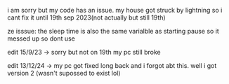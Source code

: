 i am sorry but my code has an issue.
my house got struck by lightning so i cant fix it until 19th sep 2023(not actually but still 19th)



ze isssue:
the sleep time is also the same varialble as starting pause so it messed up so dont use

edit 15/9/23 -> sorry but not on 19th my pc still broke

edit 13/12/24 -> my pc got fixed long back and i forgot abt this. well i got version 2 (wasn't supossed to exist lol)
